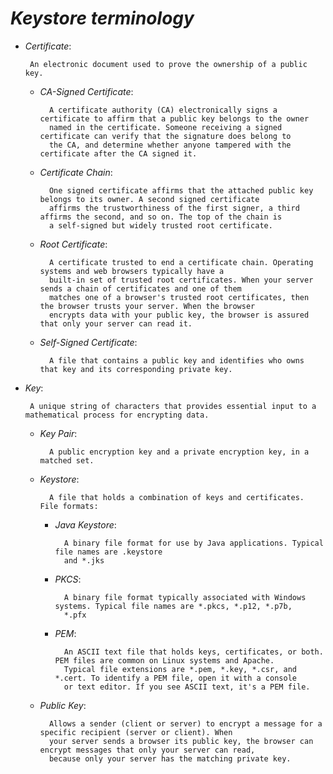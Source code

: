 # _Keystore terminology_

 * *Certificate*:
   
        An electronic document used to prove the ownership of a public key. 
    * *CA-Signed Certificate*: 
   
            A certificate authority (CA) electronically signs a certificate to affirm that a public key belongs to the owner
            named in the certificate. Someone receiving a signed certificate can verify that the signature does belong to 
            the CA, and determine whether anyone tampered with the certificate after the CA signed it. 
   
    * *Certificate Chain*: 
   
            One signed certificate affirms that the attached public key belongs to its owner. A second signed certificate 
            affirms the trustworthiness of the first signer, a third affirms the second, and so on. The top of the chain is 
            a self-signed but widely trusted root certificate.
   
    * *Root Certificate*: 
   
            A certificate trusted to end a certificate chain. Operating systems and web browsers typically have a 
            built-in set of trusted root certificates. When your server sends a chain of certificates and one of them 
            matches one of a browser's trusted root certificates, then the browser trusts your server. When the browser 
            encrypts data with your public key, the browser is assured that only your server can read it. 
 
    * *Self-Signed Certificate*: 
   
            A file that contains a public key and identifies who owns that key and its corresponding private key. 
 
 * *Key*: 
        
        A unique string of characters that provides essential input to a mathematical process for encrypting data.
    
    * *Key Pair*: 
        
            A public encryption key and a private encryption key, in a matched set.
    * *Keystore*: 
        
            A file that holds a combination of keys and certificates. File formats:
    
        * *Java Keystore*: 
        
                A binary file format for use by Java applications. Typical file names are .keystore
                and *.jks
    
        * *PKCS*: 
        
                A binary file format typically associated with Windows systems. Typical file names are *.pkcs, *.p12, *.p7b,
                *.pfx
    
        * *PEM*: 
            
                An ASCII text file that holds keys, certificates, or both. PEM files are common on Linux systems and Apache. 
                Typical file extensions are *.pem, *.key, *.csr, and *.cert. To identify a PEM file, open it with a console 
                or text editor. If you see ASCII text, it's a PEM file.
      
    * *Public Key*: 
            
            Allows a sender (client or server) to encrypt a message for a specific recipient (server or client). When 
            your server sends a browser its public key, the browser can encrypt messages that only your server can read,
            because only your server has the matching private key.

